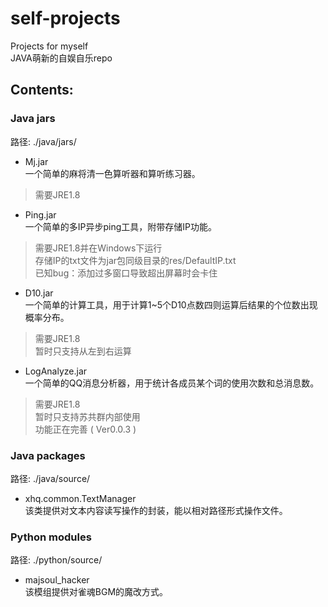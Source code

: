 # self-projects
Projects for myself  
JAVA萌新的自娱自乐repo

## Contents:
### Java jars  
路径: ./java/jars/
* Mj.jar  
一个简单的麻将清一色算听器和算听练习器。
> 需要JRE1.8
* Ping.jar  
一个简单的多IP异步ping工具，附带存储IP功能。
> 需要JRE1.8并在Windows下运行  
> 存储IP的txt文件为jar包同级目录的res/DefaultIP.txt  
> 已知bug：添加过多窗口导致超出屏幕时会卡住
* D10.jar  
一个简单的计算工具，用于计算1~5个D10点数四则运算后结果的个位数出现概率分布。
> 需要JRE1.8  
> 暂时只支持从左到右运算
* LogAnalyze.jar  
一个简单的QQ消息分析器，用于统计各成员某个词的使用次数和总消息数。
> 需要JRE1.8  
> 暂时只支持苏共群内部使用  
> 功能正在完善 ( Ver0.0.3 )

### Java packages  
路径: ./java/source/  
* xhq.common.TextManager  
该类提供对文本内容读写操作的封装，能以相对路径形式操作文件。

### Python modules  
路径: ./python/source/  
* majsoul_hacker  
该模组提供对雀魂BGM的魔改方式。